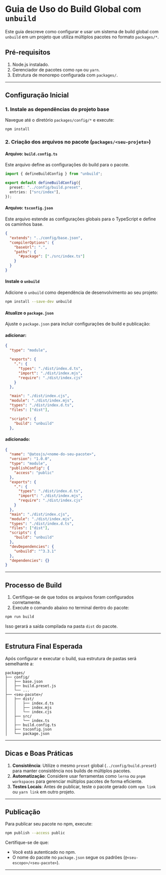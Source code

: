 # Guia de Uso do Build Global com `unbuild`

Este guia descreve como configurar e usar um sistema de build global com `unbuild` em um projeto que utiliza múltiplos pacotes no formato `packages/*`.

## Pré-requisitos

1. Node.js instalado.
2. Gerenciador de pacotes como `npm` ou `yarn`.
3. Estrutura de monorepo configurada com `packages/`.

---

## Configuração Inicial

### 1. Instale as dependências do projeto base

Navegue até o diretório `packages/config/*` e execute:

```bash
npm install
```

### 2. Criação dos arquivos no pacote (`packages/<seu-projeto>`)

#### **Arquivo: `build.config.ts`**
Este arquivo define as configurações do build para o pacote.

```typescript
import { defineBuildConfig } from "unbuild";

export default defineBuildConfig({
  preset: "../config/build.preset",
  entries: ["src/index"],
});
```

#### **Arquivo: `tsconfig.json`**
Este arquivo estende as configurações globais para o TypeScript e define os caminhos base.

```json
{
  "extends": "../config/base.json",
  "compilerOptions": {
    "baseUrl": ".",
    "paths": {
      "#package": ["./src/index.ts"]
    }
  }
}
```

#### **Instale o `unbuild`**
Adicione o `unbuild` como dependência de desenvolvimento ao seu projeto:

```bash
npm install --save-dev unbuild
```

#### **Atualize o `package.json`**
Ajuste o `package.json` para incluir configurações de build e publicação:


#### adicionar:
```json
{
  "type": "module",

  "exports": {
    ".": {
      "types": "./dist/index.d.ts",
      "import": "./dist/index.mjs",
      "require": "./dist/index.cjs"
    }
  },

  "main": "./dist/index.cjs",
  "module": "./dist/index.mjs",
  "types": "./dist/index.d.ts",
  "files": ["dist"],

  "scripts": {
    "build": "unbuild"
  },
```


#### adicionado:
```json
{
  "name": "@atosjs/<nome-do-seu-pacote>",
  "version": "1.0.0",
  "type": "module",
  "publishConfig": {
    "access": "public"
  },
  "exports": {
    ".": {
      "types": "./dist/index.d.ts",
      "import": "./dist/index.mjs",
      "require": "./dist/index.cjs"
    }
  },
  "main": "./dist/index.cjs",
  "module": "./dist/index.mjs",
  "types": "./dist/index.d.ts",
  "files": ["dist"],
  "scripts": {
    "build": "unbuild"
  },
  "devDependencies": {
    "unbuild": "^3.3.1"
  },
  "dependencies": {}
}
```

---

## Processo de Build

1. Certifique-se de que todos os arquivos foram configurados corretamente.
2. Execute o comando abaixo no terminal dentro do pacote:

```bash
npm run build
```

Isso gerará a saída compilada na pasta `dist` do pacote.

---

## Estrutura Final Esperada

Após configurar e executar o build, sua estrutura de pastas será semelhante a:

```
packages/
├── config/
│   ├── base.json
│   ├── build.preset.js
│   └── ...
├── <seu-pacote>/
│   ├── dist/
│   │   ├── index.d.ts
│   │   ├── index.mjs
│   │   └── index.cjs
│   ├── src/
│   │   └── index.ts
│   ├── build.config.ts
│   ├── tsconfig.json
│   └── package.json
```

---

## Dicas e Boas Práticas

1. **Consistência**: Utilize o mesmo `preset` global (`../config/build.preset`) para manter consistência nos builds de múltiplos pacotes.
2. **Automatização**: Considere usar ferramentas como `lerna` ou `pnpm workspaces` para gerenciar múltiplos pacotes de forma eficiente.
3. **Testes Locais**: Antes de publicar, teste o pacote gerado com `npm link` ou `yarn link` em outro projeto.

---

## Publicação

Para publicar seu pacote no npm, execute:

```bash
npm publish --access public
```

Certifique-se de que:
- Você está autenticado no npm.
- O nome do pacote no `package.json` segue os padrões (`@<seu-escopo>/<seu-pacote>`).

---